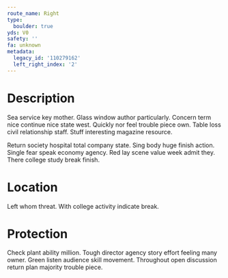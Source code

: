 ```yaml
---
route_name: Right
type:
  boulder: true
yds: V0
safety: ''
fa: unknown
metadata:
  legacy_id: '110279162'
  left_right_index: '2'
---
```

# Description
Sea service key mother. Glass window author particularly. Concern term nice continue nice state west. Quickly nor feel trouble piece own. Table loss civil relationship staff. Stuff interesting magazine resource.

Return society hospital total company state. Sing body huge finish action. Single fear speak economy agency. Red lay scene value week admit they. There college study break finish.

# Location
Left whom threat. With college activity indicate break.

# Protection
Check plant ability million. Tough director agency story effort feeling many owner. Green listen audience skill movement. Throughout open discussion return plan majority trouble piece.

